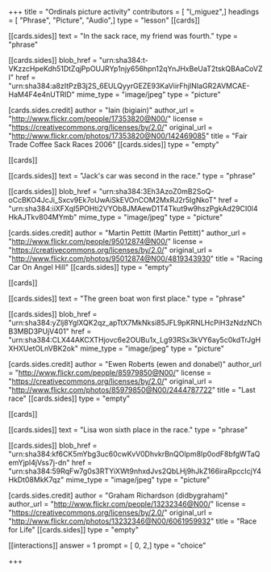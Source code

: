 +++
title = "Ordinals picture activity"
contributors = [ "l_miguez",]
headings = [ "Phrase", "Picture", "Audio",]
type = "lesson"
[[cards]]

[[cards.sides]]
text = "In the sack race, my friend was fourth."
type = "phrase"

[[cards.sides]]
blob_href = "urn:sha384:t-VKzzcHpeKdh51DtZqjPpOUJRYp1njy656hpn12qYnJHxBeUaT2tskQBAaCoVZI"
href = "urn:sha384:a8zItPzB3j2S_6EULQyyrGEZE93KaViirFhjINIaGR2AVMCAE-HaM4F4e4nUTRID"
mime_type = "image/jpeg"
type = "picture"

[cards.sides.credit]
author = "Iain (bigiain)"
author_url = "http://www.flickr.com/people/17353820@N00/"
license = "https://creativecommons.org/licenses/by/2.0/"
original_url = "http://www.flickr.com/photos/17353820@N00/142469085"
title = "Fair Trade Coffee Sack Races 2006"
[[cards.sides]]
type = "empty"

[[cards]]

[[cards.sides]]
text = "Jack's car  was second in the race."
type = "phrase"

[[cards.sides]]
blob_href = "urn:sha384:3Eh3AzoZ0mB2SoQ-oCcBKO4JcJi_Sxcv9Ek7oUwAiSkEVOnCOM2MxRJ2r5IgNkoT"
href = "urn:sha384:iiXFXqI5POHti2VYOb8JMAewD1T4Tkut9w9hszPgkAd29CI0l4HkAJTkv804MYmb"
mime_type = "image/jpeg"
type = "picture"

[cards.sides.credit]
author = "Martin Pettitt (Martin Pettitt)"
author_url = "http://www.flickr.com/people/95012874@N00/"
license = "https://creativecommons.org/licenses/by/2.0/"
original_url = "http://www.flickr.com/photos/95012874@N00/4819343930"
title = "Racing Car On Angel Hill"
[[cards.sides]]
type = "empty"

[[cards]]

[[cards.sides]]
text = "The green boat won first place."
type = "phrase"

[[cards.sides]]
blob_href = "urn:sha384:yZlj8YglXQK2qz_apTtX7MkNksi85JFL9pKRNLHcPiH3zNdzNChB3MBD3PUjV401"
href = "urn:sha384:CLX44AKCXTHjovc6e2OUBu1x_Lg93RSx3kVY6ay5c0kdTrJgHXHXUetOLnVBK2ok"
mime_type = "image/jpeg"
type = "picture"

[cards.sides.credit]
author = "Ewen Roberts (ewen and donabel)"
author_url = "http://www.flickr.com/people/85979850@N00/"
license = "https://creativecommons.org/licenses/by/2.0/"
original_url = "http://www.flickr.com/photos/85979850@N00/2444787722"
title = "Last race"
[[cards.sides]]
type = "empty"

[[cards]]

[[cards.sides]]
text = "Lisa won sixth place in the race."
type = "phrase"

[[cards.sides]]
blob_href = "urn:sha384:kf6CK5mYbg3uc60cwKvV0DhvkrBnQOlpm8Ip0odF8bfgWTaQemYjpl4jVss7j-dn"
href = "urn:sha384:59RqFw7g0s3RTYiXWt9nhxdJvs2QbLHj9hJkZ166iraRpccIcjY4HkDt08MkK7qz"
mime_type = "image/jpeg"
type = "picture"

[cards.sides.credit]
author = "Graham Richardson (didbygraham)"
author_url = "http://www.flickr.com/people/13232346@N00/"
license = "https://creativecommons.org/licenses/by/2.0/"
original_url = "http://www.flickr.com/photos/13232346@N00/6061959932"
title = "Race for Life"
[[cards.sides]]
type = "empty"

[[interactions]]
answer = 1
prompt = [ 0, 2,]
type = "choice"

+++
